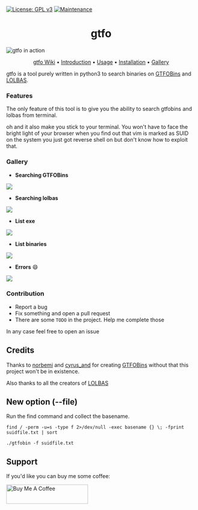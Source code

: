 [![License: GPL v3](https://img.shields.io/badge/License-GPLv3-blue.svg)](https://www.gnu.org/licenses/gpl-3.0)
[![Maintenance](https://img.shields.io/badge/Maintained%3F-yes-green.svg)](https://GitHub.com/mzfr/liffy/graphs/commit-activity)


<h1 align="center">gtfo</h1>

![gtfo in action](Images/gtfo.png)

<p align="center">
  <a href="https://github.com/mzfr/gtfo/wiki">gtfo Wiki</a> •
  <a href="https://github.com/mzfr/gtfo/wiki/Introduction">Introduction</a> •
  <a href="https://github.com/mzfr/gtfo/wiki/Usage">Usage</a> •
  <a href="https://github.com/mzfr/gtfo/wiki/Installation">Installation</a> •
  <a href="https://github.com/mzfr/gtfo#gallery">Gallery</a>
</p>

gtfo is a tool purely written in python3 to search binaries on [GTFOBins](https://gtfobins.github.io/) and [LOLBAS](https://lolbas-project.github.io/).

### Features

The only feature of this tool is to give you the ability to search gtfobins and lolbas from terminal.

oh and it also make you stick to your terminal. You won't have to face the bright light of your browser when you find out that vim is marked as SUID on the system you just got reverse shell on but don't know how to exploit that.

### Gallery

* __Searching GTFOBins__

![](Images/bin.png)

* __Searching lolbas__

![](Images/exe.png)

* __List exe__

![](Images/list-exe.png)

* __List binaries__

![](Images/list-bins.png)

* __Errors__ :smile:

![](Images/errors.png)

### Contribution

* Report a bug
* Fix something and open a pull request
* There are some `TODO` in the project. Help me complete those

In any case feel free to open an issue

## Credits

Thanks to [norbemi](https://twitter.com/norbemi) and [cyrus_and](https://twitter.com/cyrus_and) for creating [GTFOBins](https://gtfobins.github.io/) without that this project won't be in existence.

Also thanks to all the creators of [LOLBAS](https://lolbas-project.github.io/#)

## New option (--file)
Run the find command and collect the basename.
```
find / -perm -u=s -type f 2>/dev/null -exec basename {} \; -fprint suidfile.txt | sort
```

```
./gtfobin -f suidfile.txt
```

## Support

If you'd like you can buy me some coffee:

<a href="https://www.buymeacoffee.com/mzfr" target="_blank"><img src="https://cdn.buymeacoffee.com/buttons/default-orange.png" alt="Buy Me A Coffee" style="height: 51px !important;width: 217px !important;" ></a>
